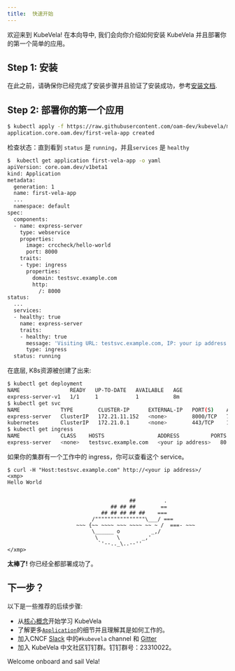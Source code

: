 ```yaml
---
title:  快速开始
---
```


欢迎来到 KubeVela! 在本向导中, 我们会向你介绍如何安装 KubeVela 并且部署你的第一个简单的应用。 

## Step 1: 安装

在此之前，请确保你已经完成了安装步骤并且验证了安装成功，参考[安装文档](./install.md).

## Step 2: 部署你的第一个应用

```bash
$ kubectl apply -f https://raw.githubusercontent.com/oam-dev/kubevela/master/docs/examples/vela-app.yaml
application.core.oam.dev/first-vela-app created
```

检查状态：直到看到 `status` 是 `running`，并且`services` 是 `healthy`

```bash
$  kubectl get application first-vela-app -o yaml
apiVersion: core.oam.dev/v1beta1
kind: Application
metadata:
  generation: 1
  name: first-vela-app
  ...
  namespace: default
spec:
  components:
  - name: express-server
    type: webservice
    properties:
      image: crccheck/hello-world
      port: 8000
    traits:
    - type: ingress
      properties:
        domain: testsvc.example.com
        http:
          /: 8000
status:
  ...
  services:
  - healthy: true
    name: express-server
    traits:
    - healthy: true
      message: 'Visiting URL: testsvc.example.com, IP: your ip address'
      type: ingress
  status: running
```

在底层, K8s资源被创建了出来:

```bash
$ kubectl get deployment
NAME                READY   UP-TO-DATE   AVAILABLE   AGE
express-server-v1   1/1     1            1           8m
$ kubectl get svc
NAME             TYPE        CLUSTER-IP      EXTERNAL-IP   PORT(S)    AGE
express-server   ClusterIP   172.21.11.152   <none>        8000/TCP   7m43s
kubernetes       ClusterIP   172.21.0.1      <none>        443/TCP    116d
$ kubectl get ingress
NAME             CLASS    HOSTS                 ADDRESS          PORTS   AGE
express-server   <none>   testsvc.example.com   <your ip address>   80      7m47s
```

如果你的集群有一个工作中的 ingress，你可以查看这个 service。

```
$ curl -H "Host:testsvc.example.com" http://<your ip address>/
<xmp>
Hello World


                                       ##         .
                                 ## ## ##        ==
                              ## ## ## ## ##    ===
                           /""""""""""""""""\___/ ===
                      ~~~ {~~ ~~~~ ~~~ ~~~~ ~~ ~ /  ===- ~~~
                           \______ o          _,/
                            \      \       _,'
                             `'--.._\..--''
</xmp>
```
**太棒了!** 你已经全都部署成功了。

## 下一步？

以下是一些推荐的后续步骤:

- 从[核心概念](./concepts.md)开始学习 KubeVela
- 了解更多[`Application`](./application.md)的细节并且理解其是如何工作的。
- 加入CNCF [Slack](https://cloud-native.slack.com) 中的`#kubevela` channel 和 [Gitter](https://gitter.im/oam-dev/community)
- 加入 KubeVela 中文社区钉钉群。钉钉群号：23310022。

Welcome onboard and sail Vela!